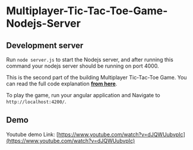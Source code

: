 # Multiplayer-Tic-Tac-Toe-Game-Nodejs-Server

## Development server

Run `node server.js` to start the Nodejs server, and after running this command your nodejs server should be running on port 4000.

This is the second part of the building Multiplayer Tic-Tac-Toe Game.
You can read the full code explanation **[from here](http://www.codershood.info/2018/01/07/building-dead-simple-multiplayer-tic-tac-toe-game-using-angular-nodejs-socket-io-rooms-part-1/)**.

To play the game, run your angular application and  Navigate to `http://localhost:4200/`.

## Demo

Youtube demo Link: [https://www.youtube.com/watch?v=dJQWUubvpIc](https://www.youtube.com/watch?v=dJQWUubvpIc)
